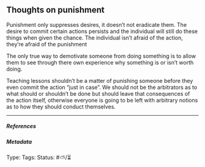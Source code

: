 ## Thoughts on punishment  # 

Punishment only suppresses desires, it doesn’t not eradicate them. The desire to commit certain actions persists and the individual will still do these things when given the chance. The individual isn’t afraid of the action, they’re afraid of the punishment

The only true way to demotivate someone from doing something is to allow them to see through there own experience why something is or isn’t worth doing. 

Teaching lessons shouldn’t be a matter of punishing someone before they even commit the action “just in case”. We should not be the arbitrators as to what should or shouldn’t be done but should leave that 
consequences of the action itself, otherwise everyone is going to be left with arbitrary notions as to how they should conduct themselves. 



___

##### References



##### Metadata

Type: 
Tags:
Status: #⛅️/⏳ 